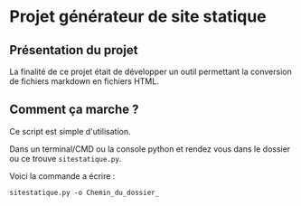 # Projet générateur de site statique

## Présentation du projet

La finalité de ce projet était de développer un outil permettant la conversion de fichiers markdown en fichiers HTML.

## Comment ça marche ?

Ce script est simple d'utilisation.

Dans un terminal/CMD ou la console python et rendez vous dans le dossier ou ce trouve `sitestatique.py`.

Voici la commande a écrire :

    sitestatique.py -o Chemin_du_dossier_

<!--stackedit_data:
eyJoaXN0b3J5IjpbMjcwMDU2ODk0LDE0NzcwNDUyMzcsMTk2ND
IzMDc1XX0=
-->